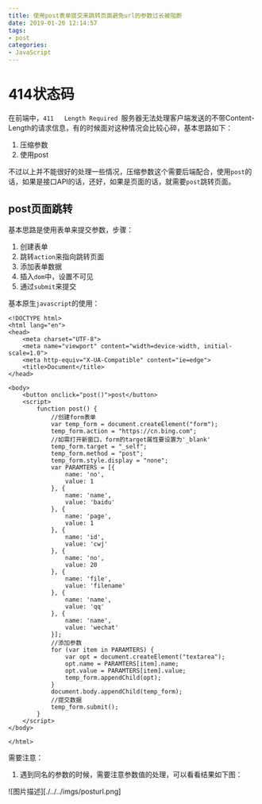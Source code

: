 ```yaml
---
title: 使用post表单提交来跳转页面避免url的参数过长被阻断
date: 2019-01-20 12:14:57
tags:
- post
categories: 
- JavaScript
---
```

# 414状态码
在前端中，`411	Length Required	`服务器无法处理客户端发送的不带Content-Length的请求信息，有的时候面对这种情况会比较心碎，基本思路如下：
1. 压缩参数
2. 使用post

不过以上并不能很好的处理一些情况，压缩参数这个需要后端配合，使用`post`的话，如果是接口API的话，还好，如果是页面的话，就需要`post`跳转页面。
## post页面跳转
基本思路是使用表单来提交参数，步骤：
1. 创建表单
2. 跳转`action`来指向跳转页面
3. 添加表单数据
4. 插入`dom`中，设置不可见
5. 通过`submit`来提交

<!-- more -->

基本原生`javascript`的使用：
````
<!DOCTYPE html>
<html lang="en">
<head>
    <meta charset="UTF-8">
    <meta name="viewport" content="width=device-width, initial-scale=1.0">
    <meta http-equiv="X-UA-Compatible" content="ie=edge">
    <title>Document</title>
</head>

<body>
    <button onclick="post()">post</button>
    <script>
        function post() {
            //创建form表单
            var temp_form = document.createElement("form");
            temp_form.action = "https://cn.bing.com";
            //如需打开新窗口，form的target属性要设置为'_blank'
            temp_form.target = "_self";
            temp_form.method = "post";
            temp_form.style.display = "none";
            var PARAMTERS = [{
                name: 'no',
                value: 1
            }, {
                name: 'name',
                value: 'baidu'
            }, {
                name: 'page',
                value: 1
            }, {
                name: 'id',
                value: 'cwj'
            }, {
                name: 'no',
                value: 20
            }, {
                name: 'file',
                value: 'filename'
            }, {
                name: 'name',
                value: 'qq'
            }, {
                name: 'name',
                value: 'wechat'
            }];
            //添加参数
            for (var item in PARAMTERS) {
                var opt = document.createElement("textarea");
                opt.name = PARAMTERS[item].name;
                opt.value = PARAMTERS[item].value;
                temp_form.appendChild(opt);
            }
            document.body.appendChild(temp_form);
            //提交数据
            temp_form.submit();
        }
    </script>
</body>

</html>
````
需要注意：
1. 遇到同名的参数的时候，需要注意参数值的处理，可以看看结果如下图：

![图片描述][./../../imgs/posturl.png]


  [1]: /img/bVZasX